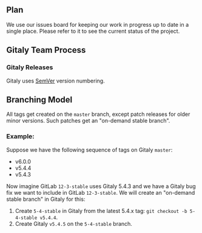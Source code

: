 ## Plan

We use our issues board for keeping our work in progress up to date in a single place. Please refer to it to see the current status of the project.

## Gitaly Team Process

### Gitaly Releases

Gitaly uses [SemVer](https://semver.org) version numbering.

## Branching Model

All tags get created on the `master` branch, except patch releases for
older minor versions. Such patches get an "on-demand stable branch".

### Example:

Suppose we have the following sequence of tags on Gitaly `master`:

-   v6.0.0
-   v5.4.4
-   v5.4.3

Now imagine GitLab `12-3-stable` uses Gitaly 5.4.3 and we have a Gitaly
bug fix we want to include in GitLab `12-3-stable`. We will create an
"on-demand stable branch" in Gitaly for this:

1.  Create `5-4-stable` in Gitaly from the latest 5.4.x tag:
    `git checkout -b 5-4-stable v5.4.4`.
2.  Create Gitaly `v5.4.5` on the `5-4-stable` branch.
